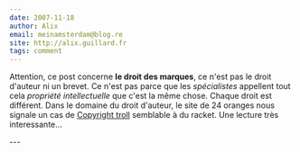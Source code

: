 ```yaml
---
date: 2007-11-18
author: Alix
email: meinamsterdam@blog.re
site: http://alix.guillard.fr
tags: comment
---
```


<p>
Attention, ce post concerne <b>le droit des marques</b>, ce n'est pas le droit d'auteur ni un brevet. Ce n'est pas parce que les <i>spécialistes</i> appellent tout cela <i>propriété intellectuelle</i> que c'est la même chose. Chaque droit est différent. Dans le domaine du droit d'auteur, le site de 24 oranges nous signale un cas de <a href="http://www.24oranges.nl/2007/11/14/copyright-trolls-cozzmoss-catch-two-infringers/">Copyright troll</a> semblable à du racket. Une lecture très interessante...
</p>
---